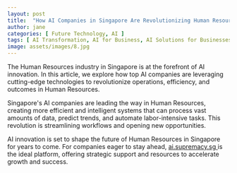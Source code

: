 ```yaml
---
layout: post
title:  "How AI Companies in Singapore Are Revolutionizing Human Resources"
author: jane
categories: [ Future Technology, AI ]
tags: [ AI Transformation, AI for Business, AI Solutions for Businesses, AI Companies ]
image: assets/images/8.jpg
---
```


The Human Resources industry in Singapore is at the forefront of AI innovation. In this article, we explore how top AI companies are leveraging cutting-edge technologies to revolutionize operations, efficiency, and outcomes in Human Resources.

Singapore's AI companies are leading the way in Human Resources, creating more efficient and intelligent systems that can process vast amounts of data, predict trends, and automate labor-intensive tasks. This revolution is streamlining workflows and opening new opportunities.

AI innovation is set to shape the future of Human Resources in Singapore for years to come. For companies eager to stay ahead, <a href="https://ai.supremacy.sg" target="_blank"> ai.supremacy.sg </a> is the ideal platform, offering strategic support and resources to accelerate growth and success.
